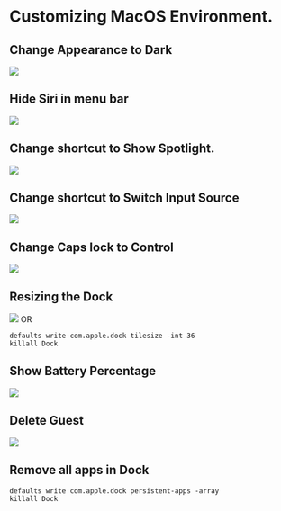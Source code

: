 # Customizing MacOS Environment.

## Change Appearance to Dark
![](https://user-images.githubusercontent.com/5036939/46842340-fafa8f00-cd81-11e8-9470-b496109d455a.png)
## Hide Siri in menu bar
![](https://user-images.githubusercontent.com/5036939/46842317-e3bba180-cd81-11e8-8374-43e3a3ac3c72.png)
## Change shortcut to Show Spotlight.
![](https://user-images.githubusercontent.com/5036939/46842334-f7ff9e80-cd81-11e8-83f0-9efcd0c3ad98.png)
## Change shortcut to Switch Input Source
![](https://user-images.githubusercontent.com/5036939/46842320-e7e7bf00-cd81-11e8-8cbb-c9e445866ceb.png)
## Change Caps lock to Control
![](https://user-images.githubusercontent.com/5036939/46842322-eae2af80-cd81-11e8-91c2-7c3ff2b382db.png)
## Resizing the Dock
![](https://user-images.githubusercontent.com/5036939/46842330-f46c1780-cd81-11e8-8114-c77ab045c8c7.png)
OR
```
defaults write com.apple.dock tilesize -int 36
killall Dock
```

## Show Battery Percentage
![](https://user-images.githubusercontent.com/5036939/46842344-fe8e1600-cd81-11e8-91e0-ba87fb4136ed.png)
## Delete Guest
![](https://user-images.githubusercontent.com/5036939/46842347-00f07000-cd82-11e8-8df1-3940eb40b2b4.png)

## Remove all apps in Dock
```
defaults write com.apple.dock persistent-apps -array
killall Dock
```
